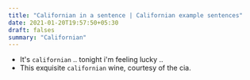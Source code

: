 ```yaml
---
title: "Californian in a sentence | Californian example sentences"
date: 2021-01-20T19:57:50+05:30
draft: falses
summary: "Californian"
---
```

- It's `californian` .. tonight i'm feeling lucky ..
- This exquisite `californian` wine, courtesy of the cia.
                 
